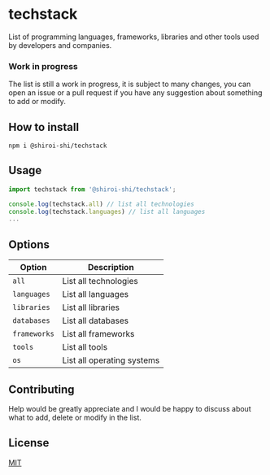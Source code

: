 # techstack
List of programming languages, frameworks, libraries and other tools used by developers and companies.

### Work in progress
The list is still a work in progress, it is subject to many changes, you can open an issue or a pull request if you have any suggestion about something to add or modify.

## How to install
```
npm i @shiroi-shi/techstack
```

## Usage
```javascript
import techstack from '@shiroi-shi/techstack';

console.log(techstack.all) // list all technologies
console.log(techstack.languages) // list all languages
...
```

## Options
| Option | Description |
| ------------ | ----------- |
| `all`   | List all technologies |
| `languages`  | List all languages |
| `libraries` | List all libraries |
| `databases` | List all databases |
| `frameworks` | List all frameworks |
| `tools` | List all tools |
| `os` | List all operating systems |

## Contributing
Help would be greatly appreciate and I would be happy to discuss about what to add, delete or modify in the list. 

## License
[MIT](https://choosealicense.com/licenses/mit/)
